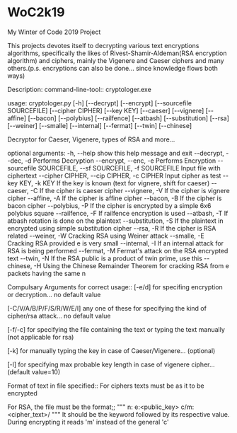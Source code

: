 # WoC2k19
My Winter of Code 2019 Project

This projects devotes itself to decrypting various text encryptions algorithms, specifically the likes of Rivest-Shamir-Aldeman(RSA encryption algorithm) and ciphers, mainly the Vigenere and Caeser ciphers and many others.(p.s. encryptions can also be done... since knowledge flows both ways)

Description: command-line-tool:: cryptologer.exe


usage: cryptologer.py [-h] [--decrypt] [--encrypt] [--sourcefile SOURCEFILE]
                      [--cipher CIPHER] [--key KEY] [--caeser] [--vignere]
                      [--affine] [--bacon] [--polybius] [--railfence] [--atbash]
                      [--substitution] [--rsa] [--weiner] [--smalle] [--internal]
                      [--fermat] [--twin] [--chinese]

Decryptor for Caeser, Vigenere, types of RSA and more...

optional arguments:
  -h, --help            show this help message and exit
  --decrypt, --dec, -d  Performs Decryption
  --encrypt, --enc, -e  Performs Encryption
  --sourcefile SOURCEFILE, --sf SOURCEFILE, -f SOURCEFILE
                        Input file with ciphertext
  --cipher CIPHER, --cip CIPHER, -c CIPHER
                        Input cipher as test
  --key KEY, -k KEY     If the key is known (text for vignere, shift for caeser)
  --caeser, -C          If the cipher is caeser cipher
  --vignere, -V         If the cipher is vignere cipher
  --affine, -A          If the cipher is affine cipher
  --bacon, -B           If the cipher is bacon cipher
  --polybius, -P        If the cipher is encrypted by a simple 6x6 polybius square
  --railfence, -F       If railfence encryption is used
  --atbash, -T          If atbash rotation is done on the plaintext
  --substitution, -S    If the plaintext in encrypted using simple substitution
                        cipher
  --rsa, -R             If the cipher is RSA related
  --weiner, -W          Cracking RSA using Weiner attack
  --smalle, -E          Cracking RSA provided e is very small
  --internal, -I        If an internal attack for RSA is being performed
  --fermat, -M          Fermat's attack on the RSA encrypted text
  --twin, -N            If the RSA public is a product of twin prime, use this
  --chinese, -H         Using the Chinese Remainder Theorem for cracking RSA from e
                        packets having the same n

Compulsary Arguments for correct usage:: 
[-e/d] for specifing encryption or decryption... no default value

[-C/V/A/B/P/F/S/R/W/E/I] any one of these for specifying the kind of cipher/rsa attack... no default value

[-f/-c] for specifying the file containing the text or typing the text manually (not applicable for rsa)

[-k] for manually typing the key in case of Caeser/Vigenere... (optional)

[-l] for specifying max probable key length in case of vigenere cipher... (default value=10)


Format of text in file specified:: For ciphers texts must be as it to be encrypted

For RSA, the file must be the format;;
"""
n:<modulus>
e:<public_key>
c/m:<cipher_text>/<message>
"""
It should be the keyword followed by its respective value. During encrypting it reads 'm' instead of the general 'c'
  